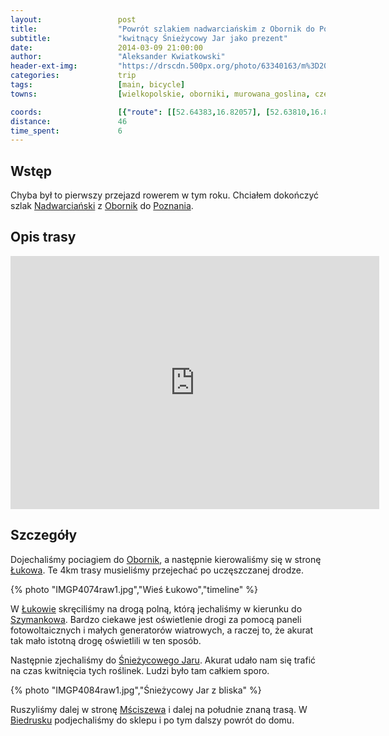 ```yaml
---
layout:                 post
title:                  "Powrót szlakiem nadwarciańskim z Obornik do Poznania"
subtitle:               "kwitnący Śnieżycowy Jar jako prezent"
date:                   2014-03-09 21:00:00
author:                 "Aleksander Kwiatkowski"
header-ext-img:         "https://drscdn.500px.org/photo/63340163/m%3D2048/3cb81337b0bdb0ab84db53bdf5c66e1c"
categories:             trip
tags:                   [main, bicycle]
towns:                  [wielkopolskie, oborniki, murowana_goslina, czerwonak, poznan]

coords:                 [{"route": [[52.64383,16.82057], [52.63810,16.87825], [52.62763,16.91610], [52.61893,16.93661], [52.61184,16.92649], [52.60845,16.93584], [52.60861,16.95670], [52.58948,16.97009], [52.58348,16.97189], [52.57639,16.95979], [52.54164,16.96562], [52.54080,16.95361]], "type": "bicycle"}]
distance:               46
time_spent:             6
---
```


[wiki-nadwiarcianski]:      https://pl.wikipedia.org/wiki/Nadwarcia%C5%84ski_Szlak_Rowerowy
[wiki-oborniki]:            https://pl.wikipedia.org/wiki/Oborniki
[wiki-poznan]:              https://pl.wikipedia.org/wiki/Pozna%C5%84
[wiki-lukowo]:              https://pl.wikipedia.org/wiki/%C5%81ukowo_(powiat_obornicki)
[wiki-szymankowo]:          https://pl.wikipedia.org/wiki/Szymankowo_(wojew%C3%B3dztwo_wielkopolskie)
[wiki-sniezycowy-jar]:      https://pl.wikipedia.org/wiki/Rezerwat_przyrody_%C5%9Anie%C5%BCycowy_Jar
[wiki-msciszewo]:           https://pl.wikipedia.org/wiki/M%C5%9Bciszewo
[wiki-biedrusko]:           https://pl.wikipedia.org/wiki/Biedrusko


Wstęp
-----

Chyba był to pierwszy przejazd rowerem w tym roku. Chciałem dokończyć szlak [Nadwarciański][wiki-nadwiarcianski]
z [Obornik][wiki-oborniki] do [Poznania][wiki-poznan].

Opis trasy
----------

<iframe height='405' width='590' frameborder='0' allowtransparency='true' scrolling='no' src='https://www.strava.com/activities/137188547/embed/d3897d8b3efa0b17470a3b9ac8ba485a099d665b'></iframe>

Szczegóły
---------

Dojechaliśmy pociagiem do [Obornik][wiki-oborniki], a następnie kierowaliśmy się w stronę
[Łukowa][wiki-lukowo]. Te 4km trasy musieliśmy przejechać po uczęszczanej drodze.

{% photo "IMGP4074raw1.jpg","Wieś Łukowo","timeline" %}

W [Łukowie][wiki-lukowo] skręciliśmy na drogą polną, którą jechaliśmy w kierunku
do [Szymankowa][wiki-szymankowo]. Bardzo ciekawe jest oświetlenie drogi za pomocą
paneli fotowoltaicznych i małych generatorów wiatrowych, a raczej to, że akurat
tak mało istotną drogę oświetlili w ten sposób.

Następnie zjechaliśmy do [Śnieżycowego Jaru][wiki-sniezycowy-jar]. Akurat
udało nam się trafić na czas kwitnięcia tych roślinek. Ludzi było tam całkiem sporo.

{% photo "IMGP4084raw1.jpg","Śnieżycowy Jar z bliska" %}

Ruszyliśmy dalej w stronę [Mściszewa][wiki-msciszewo] i dalej na południe znaną
trasą. W [Biedrusku][wiki-biedrusko] podjechaliśmy do sklepu i po tym dalszy powrót do
domu.
